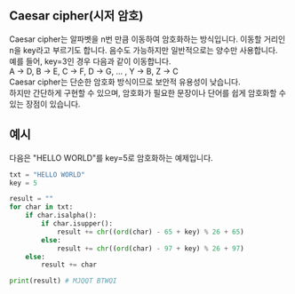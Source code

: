 ## Caesar cipher(시저 암호)
Caesar cipher는 알파벳을 n번 만큼 이동하여 암호화하는 방식입니다.  이동할 거리인 n을 key라고 부르기도 합니다.  음수도 가능하지만 일반적으로는 양수만 사용합니다.  
예를 들어, key=3인 경우 다음과 같이 이동합니다.   
A → D, B → E, C → F, D → G, ... , Y → B, Z → C   
Caesar cipher는 단순한 암호화 방식이므로 보안적 유용성이 낮습니다.  
하지만 간단하게 구현할 수 있으며, 암호화가 필요한 문장이나 단어를 쉽게 암호화할 수 있는 장점이 있습니다.

## 예시
다음은 "HELLO WORLD"를 key=5로 암호화하는 예제입니다.

```python  
txt = "HELLO WORLD"  
key = 5

result = ""  
for char in txt:  
    if char.isalpha():  
        if char.isupper():  
            result += chr((ord(char) - 65 + key) % 26 + 65)  
        else:  
            result += chr((ord(char) - 97 + key) % 26 + 97)  
    else:  
        result += char  

print(result) # MJQQT BTWQI
```
